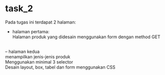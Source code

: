 # task_2 <br />
Pada tugas ini terdapat 2 halaman:<br />
- halaman pertama: <br />
Halaman produk yang didesain menggunakan form dengan method GET<br />
<br />
– halaman kedua<br />
menampilkan jenis-jenis produk<br />
Menggunakan minimal 3 selector<br />
Desain layout, box, tabel dan form menggunakan CSS<br />
